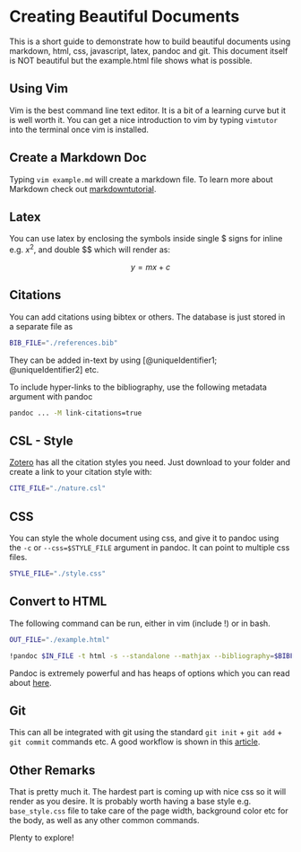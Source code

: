 # Creating Beautiful Documents

This is a short guide to demonstrate how to build beautiful documents
using markdown, html, css, javascript, latex, pandoc and git. This document
itself is NOT beautiful but the example.html file shows what is possible.

## Using Vim

Vim is the best command line text editor. It is a bit of a learning curve
but it is well worth it. You can get a nice introduction to vim by typing
`vimtutor` into the terminal once vim is installed.


## Create a Markdown Doc

Typing `vim example.md` will create a markdown file. To learn more about Markdown check
out [markdowntutorial](https://www.markdowntutorial.com/).

 
## Latex

You can use latex by enclosing the symbols inside single \$ signs for inline e.g. $x^2$, and double \$\$  which will render as:

$$
y = mx+c
$$

## Citations
You can add citations using bibtex or others. The database is just stored in a separate file as

```bash
BIB_FILE="./references.bib"
```

They can be added in-text by using [@uniqueIdentifier1; @uniqueIdentifier2] etc.

To include hyper-links to the bibliography, use the following metadata argument with pandoc

```bash
pandoc ... -M link-citations=true
``` 

## CSL - Style

[Zotero](https://www.zotero.org/styles?format=numeric) has all the citation styles you need. Just download to your folder and 
create a link to your citation style with:

```bash
CITE_FILE="./nature.csl"
```

## CSS
You can style the whole document using css, and give it to pandoc using the `-c` or `--css=$STYLE_FILE` argument in pandoc.
It can point to multiple css files.

```bash
STYLE_FILE="./style.css"
```

## Convert to HTML

The following command can be run, either in vim (include !) or in bash.

```bash
OUT_FILE="./example.html"
```

```bash
!pandoc $IN_FILE -t html -s --standalone --mathjax --bibliography=$BIBFILE --cls=$CITE_FILE -M link-citations=true --css=$STYLE_FILE -o $OUT_FILE
```

Pandoc is extremely powerful and has heaps of options which you can read about [here](https://pandoc.org/MANUAL.html).

## Git

This can all be integrated with git using the standard `git init` + `git add` + `git commit` commands etc. A good workflow is shown
in this [article](https://medium.com/@rvprasad/a-git-workflow-for-writing-papers-in-latex-4cfb31be4b06). 

## Other Remarks

That is pretty much it. The hardest part is coming up with nice css so it will render as you desire. It is probably worth having a base
 style e.g. `base_style.css` file to take care of the page width, background color etc for the body, as well as any other common commands.

Plenty to explore!







